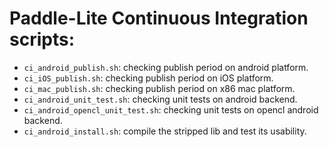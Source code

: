 # Paddle-Lite Continuous Integration scripts:
- `ci_android_publish.sh`: checking publish period on android platform.
- `ci_iOS_publish.sh`: checking publish period on iOS platform.
- `ci_mac_publish.sh`: checking publish period on x86 mac platform.
- `ci_android_unit_test.sh`: checking unit tests on android backend.
- `ci_android_opencl_unit_test.sh`: checking unit tests on opencl android backend.
- `ci_android_install.sh`: compile the stripped lib and test its usability.
